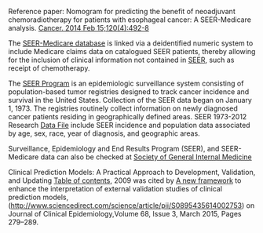 Reference paper:
Nomogram for predicting the benefit of neoadjuvant chemoradiotherapy for patients with esophageal cancer: A SEER-Medicare analysis. [Cancer. 2014 Feb 15;120(4):492-8](http://onlinelibrary.wiley.com/doi/10.1002/cncr.28447/full) 

The [SEER-Medicare database](http://healthcaredelivery.cancer.gov/seermedicare/aboutdata/) is linked via a deidentified numeric system to include Medicare claims data on catalogued SEER patients, thereby allowing for the inclusion of clinical information not contained in [SEER](http://seer.cancer.gov/), such as receipt of chemotherapy. 

The [SEER Program](http://seer.cancer.gov/) is an epidemiologic surveillance system consisting of population-based tumor registries designed to track cancer incidence and survival in the United States. Collection of the SEER data began on January 1, 1973. The registries routinely collect information on newly diagnosed cancer patients residing in geographically defined areas. 
SEER 1973-2012 Research [Data File](http://seer.cancer.gov/data/) include SEER incidence and population data associated by age, sex, race, year of diagnosis, and geographic areas.

Surveillance, Epidemiology and End Results Program (SEER), and SEER-Medicare data can also be checked at [Society of General Internal Medicine](http://www.sgim.org/communities/research/dataset-compendium/surveillance-epidemiology-and-end-results-program-seer-and-seer-medicare-data)

Clinical Prediction Models: A Practical Approach to Development, Validation, and Updating [Table of contents](http://onlinelibrary.wiley.com/doi/10.1111/j.1751-5823.2009.00085_22.x), 2009 was cited by [A new framework](http://www.sciencedirect.com/science/article/pii/S0895435614002753) to enhance the interpretation of external validation studies of clinical prediction models, (http://www.sciencedirect.com/science/article/pii/S0895435614002753) on Journal of Clinical Epidemiology,Volume 68, Issue 3, March 2015, Pages 279–289.
